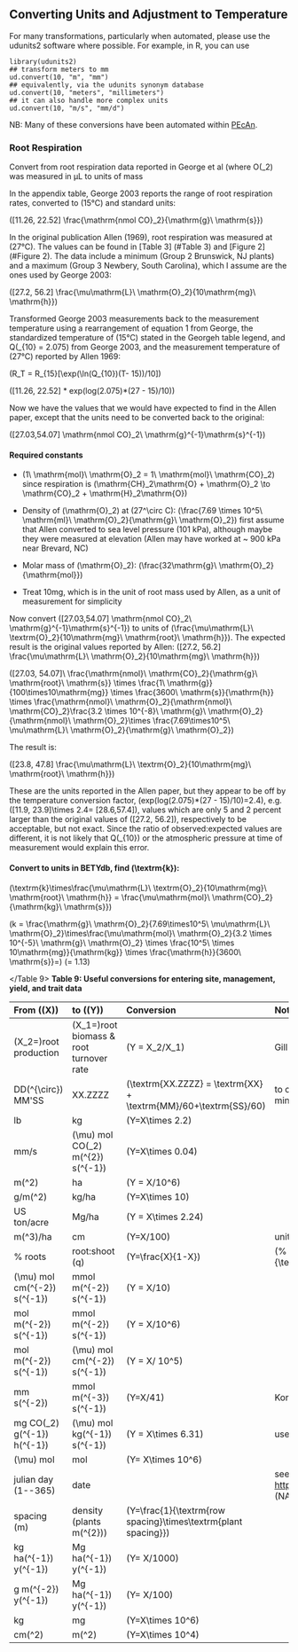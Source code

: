 
##  Converting Units and Adjustment to Temperature

For many transformations, particularly when automated, please use the udunits2 software where possible. For example, in R, you can use

    library(udunits2)
    ## transform meters to mm
    ud.convert(10, "m", "mm")
    ## equivalently, via the udunits synonym database
    ud.convert(10, "meters", "millimeters")
    ## it can also handle more complex units
    ud.convert(10, "m/s", "mm/d")

NB: Many of these conversions have been automated within [PEcAn](https://github.com/PecanProject/pecan).

### Root Respiration

Convert from root respiration data reported in George et al (where O\(_2\)
was measured in µL to units of mass

In the appendix table, George 2003 reports the range of root respiration
rates, converted to \(15°C\) and standard units:

\([11.26, 22.52]  \frac{\mathrm{nmol CO}_2}{\mathrm{g}\ \mathrm{s}}\)

In the original publication Allen (1969), root respiration was measured
at \(27°C\). The values can be found in [Table 3] (#Table 3) and [Figure 2] (#Figure 2). The
data include a minimum (Group 2 Brunswick, NJ plants) and a maximum
(Group 3 Newbery, South Carolina), which I assume are the ones used by
George 2003:

\([27.2, 56.2] \frac{\mu\mathrm{L}\ \mathrm{O}_2}{10\mathrm{mg}\ \mathrm{h}}\)


Transformed George 2003 measurements back to the measurement temperature
using a rearrangement of equation 1 from George, the standardized
temperature of \(15°C\) stated in the Georgeh table legend, and
Q\(_{10} = 2.075\) from George 2003, and the measurement temperature of
\(27°C\) reported by Allen 1969:

\(R_T = R_{15}[\exp(\ln(Q_{10})(T- 15))/10]\)

\([11.26, 22.52] * exp(log(2.075)*(27 - 15)/10)\)

Now we have the values that we would have expected to find in the Allen
paper, except that the units need to be converted back to the original:

\([27.03,54.07] \mathrm{nmol CO}_2\ \mathrm{g}^{-1}\mathrm{s}^{-1}\)


####  Required constants


-   \(1\ \mathrm{mol}\ \mathrm{O}_2 = 1\ \mathrm{mol}\ \mathrm{CO}_2\)
    since respiration is
    \(\mathrm{CH}_2\mathrm{O} + \mathrm{O}_2 \to \mathrm{CO}_2 + \mathrm{H}_2\mathrm{O}\)

-   Density of \(\mathrm{O}_2\) at \(27^\circ C\):
    \(\frac{7.69 \times 10^5\ \mathrm{ml}\ \mathrm{O}_2}{\mathrm{g}\ \mathrm{O}_2}\)
    first assume that Allen converted to sea level pressure (101 kPa),
    although maybe they were measured at elevation (Allen may have
    worked at \~ 900 kPa near Brevard, NC)

-   Molar mass of \(\mathrm{O}_2\):
    \(\frac{32\mathrm{g}\ \mathrm{O}_2}{\mathrm{mol}}\)

-   Treat 10mg, which is in the unit of root mass used by Allen, as a
    unit of measurement for simplicity

Now convert
\([27.03,54.07] \mathrm{nmol CO}_2\ \mathrm{g}^{-1}\mathrm{s}^{-1}\) to
units of
\(\frac{\mu\mathrm{L}\ \textrm{O}_2}{10\mathrm{mg}\ \mathrm{root}\ \mathrm{h}}\).
The expected result is the original values reported by Allen:
\([27.2, 56.2] \frac{\mu\mathrm{L}\ \mathrm{O}_2}{10\mathrm{mg}\ \mathrm{h}}\)

\([27.03, 54.07]\ \frac{\mathrm{nmol}\ \mathrm{CO}_2}{\mathrm{g}\ \mathrm{root}\ \mathrm{s}} \times \frac{1\ \mathrm{g}}{100\times10\mathrm{mg}} \times \frac{3600\ \mathrm{s}}{\mathrm{h}} \times \frac{\mathrm{nmol}\ \mathrm{O}_2}{\mathrm{nmol}\ \mathrm{CO}_2}\frac{3.2 \times 10^{-8}\ \mathrm{g}\ \mathrm{O}_2}{\mathrm{nmol}\ \mathrm{O}_2}\times \frac{7.69\times10^5\ \mu\mathrm{L}\ \mathrm{O}_2}{\mathrm{g}\ \mathrm{O}_2}\)

The result is:

\([23.8, 47.8]  \frac{\mu\mathrm{L}\ \textrm{O}_2}{10\mathrm{mg}\ \mathrm{root}\ \mathrm{h}}\)

These are the units reported in the Allen paper, but they appear to be
off by the temperature conversion factor,
\(exp(log(2.075)*(27 - 15)/10)=2.4\), e.g.
\([11.9, 23.9]\times 2.4= [28.6,57.4]\), values which are only 5 and 2
percent larger than the original values of \([27.2, 56.2]\), respectively
to be acceptable, but not exact. Since the ratio of observed:expected
values are different, it is not likely that Q\(_{10}\) or the atmospheric
pressure at time of measurement would explain this error.

####  Convert to units in BETYdb, find \(\textrm{k}\):

\(\textrm{k}\times\frac{\mu\mathrm{L}\ \textrm{O}_2}{10\mathrm{mg}\ \mathrm{root}\ \mathrm{h}} = \frac{\mu\mathrm{mol}\ \mathrm{CO}_2}{\mathrm{kg}\ \mathrm{s}}\)

\(k =  \frac{\mathrm{g}\ \mathrm{O}_2}{7.69\times10^5\ \mu\mathrm{L}\ \mathrm{O}_2}\times\frac{\mu\mathrm{mol}\ \mathrm{O}_2}{3.2 \times 10^{-5}\ \mathrm{g}\ \mathrm{O}_2} \times \frac{10^5\ \times 10\mathrm{mg}}{\mathrm{kg}} \times \frac{\mathrm{h}}{3600\ \mathrm{s}}=\)
\(= 1.13\)




<a id="Table 9"></Table 9>
**Table 9: Useful conversions for entering site, management, yield, and trait data**



| From (\(X\)) | to (\(Y\)) | Conversion | Notes |
|:-----------|:---------|:-----------|:------|
| \(X_2=\)root production | \(X_1=\)root biomass & root turnover rate | \(Y = X_2/X_1\) | Gill [2000] |
| DD\(^{\circ}\) MM'SS | XX.ZZZZ | \(\textrm{XX.ZZZZ} = \textrm{XX} + \textrm{MM}/60+\textrm{SS}/60\) | to convert latitude or longitude from degrees, minutes, seconds to  decimal degrees |
| lb | kg | \(Y=X\times 2.2\) | |
| mm/s | \(\mu\) mol CO\(_2\) m\(^{2}\) s\(^{-1}\) | \(Y=X\times 0.04\) | |
| m\(^2\) | ha | \(Y = X/10^6\) | |
| g/m\(^2\) | kg/ha | \(Y=X\times 10\) | |
| US ton/acre | Mg/ha | \(Y = X\times 2.24\) | |
| m\(^3\)/ha | cm | \(Y=X/100\) | units used for irrigation and rainfall |
| % roots | root:shoot (q) | \(Y=\frac{X}{1-X}\) | \(\% \text{roots} = \frac{\text{root biomass}}{\text{total biomass}}\) |
| \(\mu\) mol cm\(^{-2}\) s\(^{-1}\) | mmol m\(^{-2}\) s\(^{-1}\) | \(Y = X/10\) | |
| mol m\(^{-2}\) s\(^{-1}\) | mmol m\(^{-2}\) s\(^{-1}\) | \(Y = X/10^6\) | |
| mol  m\(^{-2}\) s\(^{-1}\) | \(\mu\) mol cm\(^{-2}\) s\(^{-1}\) | \(Y = X/ 10^5\) | |
| mm s\(^{-2}\) | mmol m\(^{-3}\) s\(^{-1}\) | \(Y=X/41\) | Korner et al. [1988] |
| mg CO\(_2\) g\(^{-1}\) h\(^{-1}\) | \(\mu\) mol kg\(^{-1}\) s\(^{-1}\) | \(Y = X\times 6.31\) | used for root_respiration_rate |
| \(\mu\) mol | mol | \(Y= X\times 10^6\) | |
| julian day (1--365) | date | | see ref: http://disc.gsfc.nasa.gov/julian_calendar.shtml (NASA Julian Calendar)
| spacing (m) | density (plants m\(^{2}\)) | \(Y=\frac{1}{\textrm{row spacing}\times\textrm{plant spacing}}\)  | |
| kg ha\(^{-1}\) y\(^{-1}\) | Mg ha\(^{-1}\) y\(^{-1}\) | \(Y= X/1000\) | |
| g m\(^{-2}\) y\(^{-1}\) | Mg ha\(^{-1}\) y\(^{-1}\)  | \(Y= X/100\) | |
| kg | mg | \(Y=X\times 10^6\) | |
| cm\(^2\)  | m\(^2\) | \(Y=X\times 10^4\)  | |


